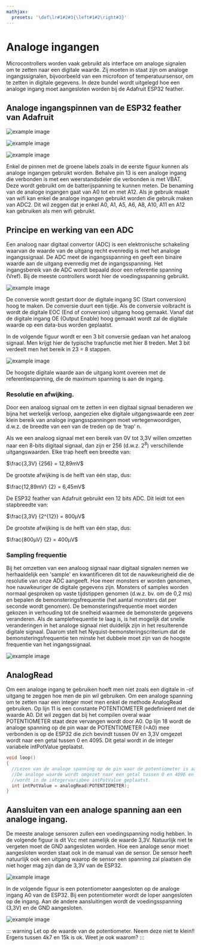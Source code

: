 ```yaml
---
mathjax:
  presets: '\def\lr#1#2#3{\left#1#2\right#3}'
---
```


# Analoge ingangen

Microcontrollers worden vaak gebruikt als interface om analoge signalen om te zetten naar een digitale waarde.
Zij moeten in staat zijn om analoge ingangssignalen, bijvoorbeeld van een microfoon of temperatuursensor, om te zetten in digitale gegevens.
In deze bundel wordt uitgelegd hoe een analoge ingang moet aangesloten worden bij de Adafruit ESP32 feather.

## Analoge ingangspinnen van de ESP32 feather van Adafruit

![example image](./images/vsc_28.png "De digitale IO-pinnen van de Adafruit Huzzah ESP32 feather")

![example image](./images/feather_pinouttop.jpg "De digitale IO-pinnen van de Adafruit Huzzah ESP32 feather")

![example image](./images/esp32_2.jpg "De digitale IO-pinnen van de Adafruit Huzzah ESP32 feather")

Enkel de pinnen met de groene labels zoals in de eerste figuur kunnen als analoge ingangen gebruikt worden. Behalve pin 13 is een analoge ingang die verbonden is met een weerstandsdeler die
verbonden is met VBAT. Deze wordt gebruikt om de batterijspanning te kunnen meten.
De benaming van de analoge ingangen gaat van A0 tot en met A12.
Als je gebruik maakt van wifi kan enkel de analoge ingangen gebruikt worden die gebruik maken van ADC2. Dit wil zeggen dat je enkel A0, A1, A5, A6, A8, A10, A11 en A12 kan gebruiken als men wifi gebruikt.

## Principe en werking van een ADC

Een analoog naar digitaal convertor (ADC) is een elektronische schakeling waarvan de waarde van de uitgang recht evenredig is met het analoge ingangssignaal.
De ADC meet de ingangsspanning en geeft een binaire waarde aan de uitgang evenredig met de ingangsspanning.
Het ingangsbereik van de ADC wordt bepaald door een referentie spanning (Vref). Bij de meeste controllers wordt hier de voedingsspanning gebruikt.

![example image](./images/adc1.png "Blokschema van een analoog naar digitaal converter.")

De conversie wordt gestart door de digitale ingang SC (Start conversion) hoog te maken.
De conversie duurt een tijdje. Als de conversie volbracht is wordt de digitale EOC (End of conversion) uitgang hoog gemaakt.
Vanaf dat de digitale ingang OE (Output Enable) hoog gemaakt wordt zal de digitale waarde op een data-bus worden geplaatst.

In de volgende figuur wordt er een 3 bit conversie gedaan van het analoog signaal. Men krijgt hier de typische trapfunctie met hier 8 treden. Met 3 bit verdeelt men het bereik in 23 = 8 stappen.

![example image](./images/adc2.png "Principe van een 3-bit ADC conversie.")

De hoogste digitale waarde aan de uitgang komt overeen met de referentiespanning, die de maximum spanning is aan de ingang.

### Resolutie en afwijking.

Door een analoog signaal om te zetten in een digitaal signaal benaderen we bijna het werkelijk verloop, aangezien elke digitale uitgangswaarde een zeer klein bereik van analoge ingangsspanningen moet vertegenwoordigen, d.w.z. de breedte van een van de treden op de ‘trap’ n.

Als we een analoog signaal met een bereik van 0V tot 3,3V willen omzetten naar een 8-bits digitaal
signaal, dan zijn er 256 (d.w.z. 2<sup>8</sup>) verschillende uitgangswaarden. Elke trap heeft een breedte van:

$\frac{3,3V} {256} = 12,89mV$

De grootste afwijking is de helft van één stap, dus: 

$\frac{12,89mV} {2} = 6,45mV$

De ESP32 feather van Adafruit gebruikt een 12 bits ADC. Dit leidt tot een stapbreedte van:

$\frac{3,3V} {2^{12}} = 800µV$

De grootste afwijking is de helft van één stap, dus: 

$\frac{800µV} {2} = 400µV$

### Sampling frequentie

Bij het omzetten van een analoog signaal naar digitaal signalen nemen we herhaaldelijk een 'sample' en kwantificeren dit tot de nauwkeurigheid die de resolutie van onze ADC aangeeft.
Hoe meer monsters er worden genomen, hoe nauwkeuriger de digitale gegevens zijn. Monsters of samples worden normaal gesproken op vaste tijdstippen genomen (d.w.z. bv. om de 0,2 ms) en bepalen de bemonsteringsfrequentie (het aantal monsters dat per seconde wordt genomen).
De bemonsteringsfrequentie moet worden gekozen in verhouding tot de snelheid waarmee de bemonsterde gegevens veranderen. Als de samplefrequentie te laag is, is het mogelijk dat snelle veranderingen in het analoge signaal niet duidelijk zijn in het resulterende digitale signaal.
Daarom stelt het Nyquist-bemonsteringscriterium dat de bemonsteringsfrequentie ten minste het dubbele moet zijn van de hoogste frequentie van het ingangssignaal.

![example image](./images/adc3.png "Het sampelen van een analoog signaal.")

## AnalogRead

Om een analoge ingang te gebruiken hoeft men niet zoals een digitale in -of uitgang te zeggen hoe men de pin wil gebruiken. Om een analoge spanning om te zetten naar een integer moet men enkel de methode AnalogRead gebruiken.
Op lijn 11 is een constante POTENTIOMETER gedefinieerd met de waarde A0. Dit wil zeggen dat bij het compilen overal waar POTENTIOMETER staat deze vervangen wordt door A0.
Op lijn 18 wordt de analoge spanning op de pin waar de POTENTIOMETER (=A0) mee verbonden is op de ESP32 die zich bevindt tussen 0V en 3,3V omgezet wordt naar een getal tussen 0 en 4095.
Dit getal wordt in de integer variabele intPotValue geplaatst.

```cpp
void loop()
{
  //Lezen van de analoge spanning op de pin waar de potentiometer is aangesloten.
  //De analoge waarde wordt omgezet naar een getal tussen 0 en 4096 en 
  //wordt in de integervariabee intPotValue geplaatst.
  int intPotValue = analogRead(POTENTIOMETER);
}
```

## Aansluiten van een analoge spanning aan een analoge ingang.

De meeste analoge sensoren zullen een voedingspanning nodig hebben. In de volgende figuur is dit Vcc met namelijk de waarde 3,3V. Natuurlijk niet te vergeten moet de GND aangesloten worden. Hoe een analoge senor moet aangesloten worden staat ook in de manual van de sensor.
De sensor heeft natuurlijk ook een uitgang waarop de sensor een spanning zal plaatsen die niet hoger mag zijn dan de 3,3V van de ESP32.

![example image](./images/adc4.png "Aansluiten van een analoge sensor aan de ESP32 feather van Adafruit.")

In de volgende figuur is een potentiometer aangesloten op de analoge ingang A0 van de ESP32. Bij een potentiometer wordt de loper aangesloten op de ingang. Aan de andere aansluitingen wordt de voedingsspanning (3,3V) en de GND aangesloten.

![example image](./images/adc5.png "Aansluiten van een potentiometer aan de ESP32 feather van Adafruit.")

::: warning
Let op de waarde van de potentiometer. Neem deze niet te klein!! Ergens tussen 4k7 en 15k is ok. Weet je ook waarom?
:::